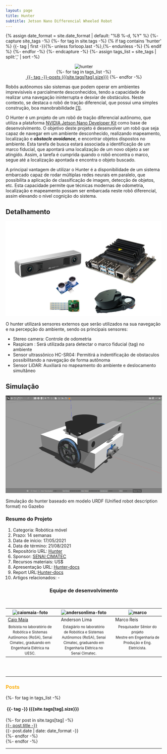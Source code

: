 ```yaml
---
layout: page
title: Hunter
subtitle: Jetson Nano Differencial Wheeled Robot
---
```

{% assign date_format = site.date_format | default: "%B %-d, %Y" %}
{%- capture site_tags -%}
    {%- for tag in site.tags -%}
      {% if tag contains 'hunter' %}
        {{- tag | first -}}{%- unless forloop.last -%},{%- endunless -%}
      {% endif %} 
    {%- endfor -%}
{%- endcapture -%}
{%- assign tags_list = site_tags | split:',' | sort -%}

<center><img src="{{ '/assets/img/hunter/hunter.png' | relative_url }}" text-align=center width="500" alt="hunter" /><br></center>


<div class="before-content">
  <center>
    {%- for tag in tags_list -%}
      <br>
      <a href="#{{- tag -}}" class="btn btn-primary tag-btn"><i class="fas fa-tag" aria-hidden="true"></i>&nbsp;{{- tag -}}-posts&nbsp;({{site.tags[tag].size}})</a>
    {%- endfor -%}
  </center>    
  <!--hr class="mark"-->
</div>

Robôs autônomos são sistemas que podem operar em ambientes imprevisíveis e parcialmente desconhecidos, tendo a capacidade de realizar uma navegação ininterrupta e desviar de obstáculos. Neste contexto, se destaca o robô de tração diferencial, que possui uma simples construção, boa manobrabilidade [[1]](https://ieeexplore.ieee.org/document/9007654).

O Hunter é um projeto de um robô de tração diferencial autônomo, que utiliza a plataforma [NVIDIA Jetson Nano Developer Kit](https://developer.nvidia.com/embedded/jetson-nano-developer-kit) como base de desenvolvimento. O objetivo deste projeto é desenvolver um robô que seja capaz de navegar em um ambiente desconhecido, realizando mapeamento, localização e ***obstacle avoidance***, e encontrar objetos dispostos no ambiente. Esta tarefa de busca estará associada a identificação de um marco fiducial, que apontará uma localização de um novo objeto a ser atingido. Assim, a tarefa é cumprida quando o robô encontra o marco, segue até a localização apontada e encontra o objeto buscado.

A principal vantagem de utilizar o Hunter é a disponibilidade de um sistema embarcado capaz de rodar múltiplas redes neurais em paralelo, que possibilita a aplicação de classificação de imagem, detecção de objetos, etc. Esta capacidade permite que técnicas modernas de odometria, localização e mapeamento possam ser embarcada neste robô diferencial, assim elevando o nível cognição do sistema.

## Detalhamento
![componentes](/assets/img/hunter/components.png)

O hunter utilizará sensores externos que serão utilizados
na sua navegação e na percepção do ambiente, sendo os principais
sensores:
- Stereo camera: Controle de odometria
- Raspicam : Será utilizada para detectar o marco fiducial (tag) no ambiente
- Sensor ultrassônico HC-SR04: Permitirá a indentificação de obstaculos possibilitando a navegação de forma autônoma
- Sensor LiDAR: Auxiliará no mapeamento do ambiente e deslocamento simultâneo

## Simulação
![componentes](/assets/img/hunter/hunter_gazebo.png)

Simulação do hunter baseado em modelo URDF (Unified robot description format) no Gazebo

### Resumo do Projeto

1. Categoria: Robótica móvel
2. Prazo: 14 semanas
3. Data de início: 17/05/2021
4. Data de término: 21/08/2021
5. Repositório URL: [Hunter](https://github.com/Brazilian-Institute-of-Robotics/bir_jetbot-3)
6. Sponsor: [SENAI CIMATEC](http://www.senaicimatec.com.br/en/)
7. Recursos materiais: US$
8. Apresentação URL: [Hunter-docs](https://github.com/Brazilian-Institute-of-Robotics/bir_jetbot-3-docs)
9. Report URL:[Hunter-docs](https://github.com/Brazilian-Institute-of-Robotics/bir_jetbot-3-docs)
10. Artigos relacionados: -



<!-- equipe -->
<center><h3 class="post-title">Equipe de desenvolvimento</h3><br/></center>
<div class="row">
  <div class=" col-xl-auto offset-xl-0 col-lg-4 offset-lg-0">
    <table class="table-borderless highlight">
      <thead>
        <tr>
          <th><center><img src="{{ 'assets/img/people/caiomaia-1.png' | relative_url }}" width="100" alt="caiomaia-foto" class="img-fluid rounded-circle" /></center></th>
          <th></th>
          <th><center><img src="{{ 'assets/img/people/andersonlima-1.png' | relative_url }}" width="100" alt="andersonlima-foto" class="img-fluid rounded-circle"/></center></th>
          <th></th>
          <th><center><img src="{{ 'assets/img/people/marcoreis8b&w-1.png' | relative_url }}" width="100" alt="marco" class="img-fluid rounded-circle"/></center></th>
        </tr>
      </thead>
      <tbody>
        <tr class="font-weight-bolder" style="text-align: center margin-top: 0">
          <td width="33.33%" ><a href="https://www.linkedin.com/in/caio-maia-5b5a383b/">Caio Maia</a></td>
          <td></td>
          <td width="33.33%">Anderson Lima</td>
          <td></td>
          <td width="33.33%">Marco Reis</td>
        </tr>
        <tr style="text-align: center" >
          <td style="vertical-align: top"><small>Bolsista no laboratório de Robótica e Sistemas Autônomos (RoSA), Senai Cimatec, graduando em Engenharia Elétrica na UESC.</small></td>
          <td></td>
          <td style="vertical-align: top"><small>Estagiário no laboratório de Robótica e Sistemas Autônomos (RoSA), Senai Cimatec, graduando em Engenharia Elétrica no Senai Cimatec.</small></td>
          <td></td>
          <td style="vertical-align: top"><small>Pesquisador Sênior do projeto <br>Mestre em Engenharia de Produção e Eng. Eletricista.</small></td>
        </tr>
      </tbody>
    </table>
  </div>
</div>

<br>



<br>
<hr class="mark">
<div id="full-tags-list">
<h3 class="post-title"><font color="#fbb117">Posts</font></h3>
  {%- for tag in tags_list -%}
      <h4 id="{{- tag -}}" class="linked-section">
          <i class="fas fa-tag" aria-hidden="true"></i>
          &nbsp;{{- tag -}}&nbsp;({{site.tags[tag].size}})
      </h4>
      <div class="post-list">
          {%- for post in site.tags[tag] -%}
              <div class="tag-entry">
                  <a href="{{ post.url | relative_url }}">{{- post.title -}}</a>
                  <div class="entry-date">
                      <time datetime="{{- post.date | date_to_xmlschema -}}">{{- post.date | date: date_format -}}</time>
                  </div>
              </div>
          {%- endfor -%}
      </div>
  {%- endfor -%}
</div>
<hr class="mark">